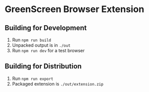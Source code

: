# GreenScreen Browser Extension

## Building for Development

1. Run `npm run build`
2. Unpacked output is in `./out`
3. Run `npm run dev` for a test browser

## Building for Distribution

1. Run `npm run export`
2. Packaged extension is `./out/extension.zip`